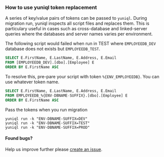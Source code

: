 ### How to use yuniql token replacement

A series of key/value pairs of tokens can be passed to `yuniql`. During migration run, yuniql inspects all script files and replaces them. This is particulary useful in cases such as cross-database and linked-server queries where the databases and server names varies per environment.

The following script would failed when run in TEST where `EMPLOYEEDB_DEV` database does not exists but `EMPLOYEEDB_TEST`.
```sql
SELECT E.FirstName, E.LastName, E.Address, E.Email 
FROM [EMPLOYEEDB_DEV].[dbo].[Employee] E 
ORDER BY E.FirstName ASC
```

To resolve this, pre-pare your script with token `%{ENV_EMPLOYEEDB}`. You can use whatever token name.
```sql
SELECT E.FirstName, E.LastName, E.Address, E.Email 
FROM EMPLOYEEDB_%{ENV-DBNAME-SUFFIX}.[dbo].[Employee] E 
ORDER BY E.FirstName ASC
```

Pass the tokens when you run migration

```
yuniql run -k "ENV-DBNAME-SUFFIX=DEV"
yuniql run -k "ENV-DBNAME-SUFFIX=TEST"
yuniql run -k "ENV-DBNAME-SUFFIX=PROD"
```

#### Found bugs?

Help us improve further please [create an issue](https://github.com/rdagumampan/yuniql/issues/new).
